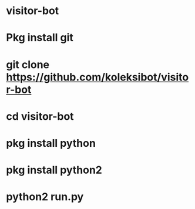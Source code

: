 # visitor-bot
# Pkg install git
# git clone https://github.com/koleksibot/visitor-bot
# cd visitor-bot
# pkg install python
# pkg install python2
# python2 run.py 
